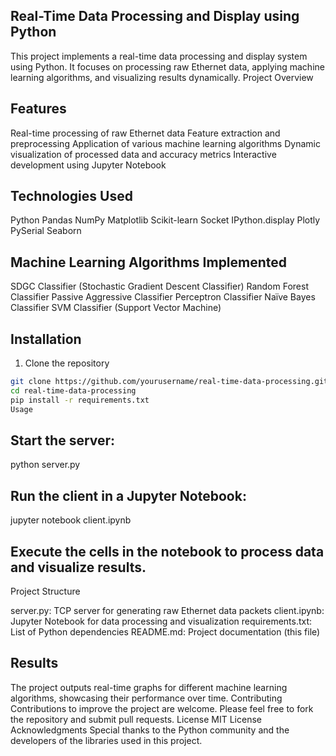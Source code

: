 ## Real-Time Data Processing and Display using Python
This project implements a real-time data processing and display system using Python. It focuses on processing raw Ethernet data, applying machine learning algorithms, and visualizing results dynamically.
Project Overview

## Features

Real-time processing of raw Ethernet data
Feature extraction and preprocessing
Application of various machine learning algorithms
Dynamic visualization of processed data and accuracy metrics
Interactive development using Jupyter Notebook

## Technologies Used

Python
Pandas
NumPy
Matplotlib
Scikit-learn
Socket
IPython.display
Plotly
PySerial
Seaborn

## Machine Learning Algorithms Implemented

SDGC Classifier (Stochastic Gradient Descent Classifier)
Random Forest Classifier
Passive Aggressive Classifier
Perceptron Classifier
Naïve Bayes Classifier
SVM Classifier (Support Vector Machine)

## Installation
1. Clone the repository
```bash
git clone https://github.com/yourusername/real-time-data-processing.git
cd real-time-data-processing
pip install -r requirements.txt
Usage
```

## Start the server:
python server.py

## Run the client in a Jupyter Notebook:
jupyter notebook client.ipynb

## Execute the cells in the notebook to process data and visualize results.

Project Structure

server.py: TCP server for generating raw Ethernet data packets
client.ipynb: Jupyter Notebook for data processing and visualization
requirements.txt: List of Python dependencies
README.md: Project documentation (this file)

## Results
The project outputs real-time graphs for different machine learning algorithms, showcasing their performance over time.
Contributing
Contributions to improve the project are welcome. Please feel free to fork the repository and submit pull requests.
License
MIT License
Acknowledgments
Special thanks to the Python community and the developers of the libraries used in this project.
